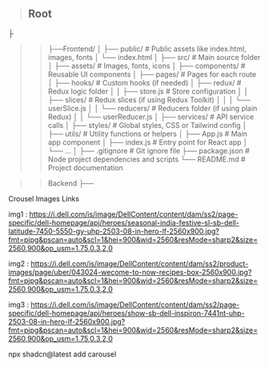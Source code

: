 >## Root
├
>>├──Frontend/
│
├── public/                # Public assets like index.html, images, fonts
│   └── index.html
│
├── src/                   # Main source folder
│   ├── assets/            # Images, fonts, icons
│   ├── components/        # Reusable UI components
│   ├── pages/             # Pages for each route
│   ├── hooks/             # Custom hooks (if needed)
│   ├── redux/             # Redux logic folder
│   │   ├── store.js       # Store configuration
│   │   ├── slices/        # Redux slices (if using Redux Toolkit)
│   │   │   └── userSlice.js
│   │   └── reducers/      # Reducers folder (if using plain Redux)
│   │       └── userReducer.js
│   ├── services/          # API service calls
│   ├── styles/            # Global styles, CSS or Tailwind config
│   ├── utils/             # Utility functions or helpers
│   ├── App.js             # Main app component
│   ├── index.js           # Entry point for React app
│   └── ...
│
├── .gitignore             # Git ignore file
├── package.json           # Node project dependencies and scripts
└── README.md              # Project documentation

>>Backend
├──

Crousel Images Links

img1 : https://i.dell.com/is/image/DellContent/content/dam/ss2/page-specific/dell-homepage/apj/heroes/seasonal-india-festive-sl-sb-dell-latitude-7450-5550-gy-uhp-2503-08-in-hero-lf-2560x900.jpg?fmt=pjpg&pscan=auto&scl=1&hei=900&wid=2560&resMode=sharp2&size=2560,900&op_usm=1.75,0.3,2,0




img2 : https://i.dell.com/is/image/DellContent/content/dam/ss2/product-images/page/uber/043024-wecome-to-now-recipes-box-2560x900.jpg?fmt=pjpg&pscan=auto&scl=1&hei=900&wid=2560&resMode=sharp2&size=2560,900&op_usm=1.75,0.3,2,0


img3 : https://i.dell.com/is/image/DellContent/content/dam/ss2/page-specific/dell-homepage/apj/heroes/show-sb-dell-inspiron-7441nt-uhp-2503-08-in-hero-lf-2560x900.jpg?fmt=pjpg&pscan=auto&scl=1&hei=900&wid=2560&resMode=sharp2&size=2560,900&op_usm=1.75,0.3,2,0

npx shadcn@latest add carousel






